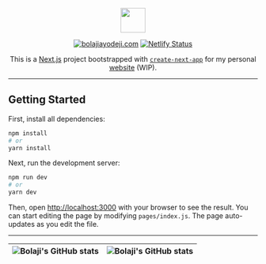 <div align="center">

<a href="https://bolajiayodeji.com" target="_blank" rel="noopener noreferrer"><img src="https://bolajiayodeji.com/favicon.png" width="50" /></a>

[![bolajiayodeji.com](https://img.shields.io/badge/bolajiayodeji-.com-0068ff?logo=typescript)](https://bolajiayodeji.com) [![Netlify Status](https://api.netlify.com/api/v1/badges/b73ca683-7a81-4815-acbf-660141c5100b/deploy-status)](https://app.netlify.com/sites/bolajiayodeji/deploys)

This is a [Next.js](https://nextjs.org/) project bootstrapped with [`create-next-app`](https://github.com/vercel/next.js/tree/canary/packages/create-next-app) for my personal [website](https://bolajiayodeji.com) (WIP).

</div>

---

## Getting Started

First, install all dependencies:

```bash
npm install
# or
yarn install
```

Next, run the development server:

```bash
npm run dev
# or
yarn dev
```

Then, open [http://localhost:3000](http://localhost:3000) with your browser to see the result. You can start editing the page by modifying `pages/index.js`. The page auto-updates as you edit the file.

---

| <img align="center" src="https://github-readme-stats.vercel.app/api?username=bolajiayodeji&show_icons=true&include_all_commits=true&hide_border=true" alt="Bolaji's GitHub stats" /> | <img align="center" src="https://github-readme-stats.vercel.app/api/top-langs/?username=bolajiayodeji&langs_count=8&layout=compact&hide=php&hide_border=true" alt="Bolaji's GitHub stats" /> |
| ------------- | ------------- |